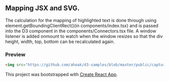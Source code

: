 ## Mapping JSX and SVG.

The calculation for the mapping of highlighted text is done through using element.getBoundingClientRect()(in components/index.tsx) and is passed into the D3 component in the components/Connectors.tsx file. A window listener is added onmount to watch when the window resizes so that the div height, width, top, bottom can be recalculated again. 

### Preview
```html
<img src="https://github.com/ahoak/d3-samples/blob/master/public/capture.JPG" alt="Sample"/>
```

This project was bootstrapped with [Create React App](https://github.com/facebook/create-react-app).
